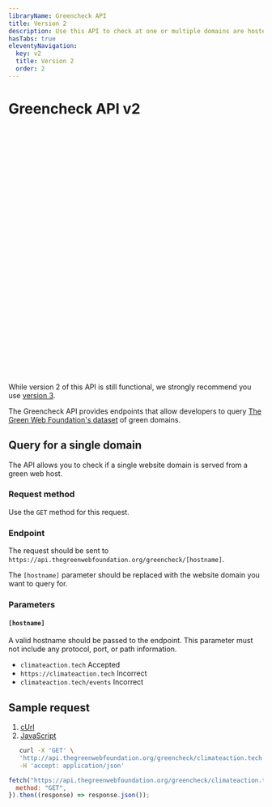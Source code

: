 ```yaml
---
libraryName: Greencheck API
title: Version 2
description: Use this API to check at one or multiple domains are hosted on a green web host recognised by The Green Web Foundation.
hasTabs: true
eleventyNavigation:
  key: v2
  title: Version 2
  order: 2
---
```


# Greencheck API v2

<div class="alert alert-warning">
      <div>
        <svg xmlns="http://www.w3.org/2000/svg" class="stroke-current flex-shrink-0 h-6 w-6" fill="none" viewBox="0 0 24 24"><path stroke-linecap="round" stroke-linejoin="round" stroke-width="2" d="M12 9v2m0 4h.01m-6.938 4h13.856c1.54 0 2.502-1.667 1.732-3L13.732 4c-.77-1.333-2.694-1.333-3.464 0L3.34 16c-.77 1.333.192 3 1.732 3z" /></svg>
          <span>While version 2 of this API is still functional, we strongly recommend you use <a href="/api/greencheck/v3/">version 3</a>.</span>
          </div>
      </div>

The Greencheck API provides endpoints that allow developers to query [The Green Web Foundation's dataset](https://datasets.thegreenwebfoundation.org/) of green domains.

## Query for a single domain

The API allows you to check if a single website domain is served from a green web host.

### Request method

Use the `GET` method for this request.

### Endpoint

The request should be sent to `https://api.thegreenwebfoundation.org/greencheck/[hostname]`.

The `[hostname]` parameter should be replaced with the website domain you want to query for.

### Parameters

#### `[hostname]`

A valid hostname should be passed to the endpoint. This parameter must not include any protocol, port, or path information.

- `climateaction.tech` <span class="badge align-middle badge-success">Accepted</span>
- `https://climateaction.tech` <span class="badge align-middle badge-error">Incorrect</span>
- `climateaction.tech/events` <span class="badge align-middle badge-error">Incorrect</span>

## Sample request

<seven-minute-tabs>
   <ol role="tablist" aria-label="Select a programming language to preview">
    <li><a href="#curl" role="tab">cUrl</a></li>
    <li><a href="#js" role="tab">JavaScript</a></li>
   </ol>

   <div id="curl" role="tabpanel">

```sh
   curl -X 'GET' \
   'http://api.thegreenwebfoundation.org/greencheck/climateaction.tech' \
   -H 'accept: application/json'
```

   </div>
   <div id="js" role="tabpanel">

```javascript
fetch("https://api.thegreenwebfoundation.org/greencheck/climateaction.tech", {
  method: "GET",
}).then((response) => response.json());
```

   </div>
</seven-minute-tabs>
